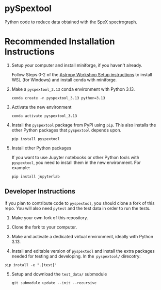# pySpextool
Python code to reduce data obtained with the SpeX spectrograph.

# Recommended Installation Instructions

1) Setup your computer and install miniforge, if you haven't already.

   Follow Steps 0-2 of the [Astropy Workshop Setup instructions](https://github.com/astropy/astropy-workshop/tree/main/00-Install_and_Setup) to install WSL (for Windows) and install conda with miniforge.


2) Make a `pyspextool_3.13` conda environment with Python 3.13.
   ```
   conda create -n pyspextool_3.13 python=3.13
   ```

3) Activate the new environment
   ```
   conda activate pyspextool_3.13
   ```

4) Install the `pyspextool` package from PyPI using `pip`. This also installs the other Python packages that `pyspextool` depends upon.
   ```
   pip install pyspextool
   ```

5) Install other Python packages

   If you want to use Jupyter notebooks or other Python tools with `pyspextool`, you need to install them in the new environment. For example:
   ```
   pip install jupyterlab
   ```


## Developer Instructions

If you plan to contribute code to `pyspextool`, you should clone a fork of this repo. 
You will also need `pytest` and the test data in order to run the tests.

1) Make your own fork of this repository.

2) Clone the fork to your computer.

3) Make and activate a dedicated virtual environment, ideally with Python 3.13.

4) Install and editable version of `pyspextool` and install the extra packages needed for testing and developing. In the` pyspextool/` direcotry:
```
pip install -e ".[test]"

```

5) Setup and download the `test_data/` submodule
   ```
   git submodule update --init --recursive 
   ```
